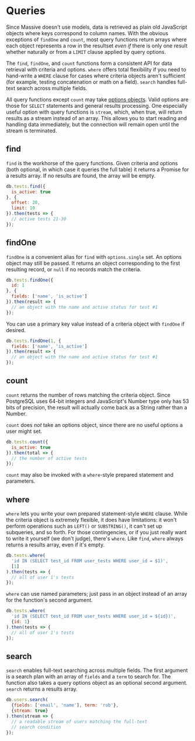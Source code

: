 # Queries

Since Massive doesn't use models, data is retrieved as plain old JavaScript objects where keys correspond to column names. With the obvious exceptions of `findOne` and `count`, most query functions return arrays where each object represents a row in the resultset _even if_ there is only one result whether naturally or from a `LIMIT` clause applied by query options.

The `find`, `findOne`, and `count` functions form a consistent API for data retrieval with criteria and options. `where` offers total flexibility if you need to hand-write a `WHERE` clause for cases where criteria objects aren't sufficient (for example, testing concatenation or math on a field). `search` handles full-text search across multiple fields.

All query functions except `count` may take [options objects](/options). Valid options are those for `SELECT` statements and general results processing. One especially useful option with query functions is `stream`, which, when true, will return results as a stream instead of an array. This allows you to start reading and handling data immediately, but the connection will remain open until the stream is terminated.

## find

`find` is the workhorse of the query functions. Given criteria and options (both optional, in which case it queries the full table) it returns a Promise for a results array. If no results are found, the array will be empty.

```javascript
db.tests.find({
  is_active: true
}, {
  offset: 20,
  limit: 10
}).then(tests => {
  // active tests 21-30
});
```

## findOne

`findOne` is a convenient alias for `find` with `options.single` set. An options object may still be passed. It returns an object corresponding to the first resulting record, or `null` if no records match the criteria.

```javascript
db.tests.findOne({
  id: 1
}, {
  fields: ['name', 'is_active']
}).then(result => {
  // an object with the name and active status for test #1
});
```

You can use a primary key value instead of a criteria object with `findOne` if desired.

```javascript
db.tests.findOne(1, {
  fields: ['name', 'is_active']
}).then(result => {
  // an object with the name and active status for test #1
});
```

## count

`count` returns the number of rows matching the criteria object. Since PostgreSQL uses 64-bit integers and JavaScript's Number type only has 53 bits of precision, the result will actually come back as a String rather than a Number.

`count` does _not_ take an options object, since there are no useful options a user might set.

```javascript
db.tests.count({
  is_active: true
}).then(total => {
  // the number of active tests
});
```

`count` may also be invoked with a `where`-style prepared statement and parameters.

## where

`where` lets you write your own prepared statement-style `WHERE` clause. While the criteria object is extremely flexible, it does have limitations: it won't perform operations such as `LEFT()` or `SUBSTRING()`, it can't set up subqueries, and so forth. For those contingencies, or if you just really want to write it yourself (we don't judge), there's `where`. Like `find`, `where` always returns a results array, even if it's empty.

```javascript
db.tests.where(
  'id IN (SELECT test_id FROM user_tests WHERE user_id = $1)',
  [1]
).then(tests => {
  // all of user 1's tests
});
```

`where` can use named parameters; just pass in an object instead of an array for the function's second argument.

```javascript
db.tests.where(
  'id IN (SELECT test_id FROM user_tests WHERE user_id = ${id})',
  {id: 1}
).then(tests => {
  // all of user 1's tests
});
```

## search

`search` enables full-text searching across multiple fields. The first argument is a search plan with an array of `fields` and a `term` to search for. The function also takes a query options object as an optional second argument. `search` returns a results array.

```javascript
db.users.search(
  {fields: ['email', 'name'], term: 'rob'},
  {stream: true}
).then(stream => {
  // a readable stream of users matching the full-text
  // search condition
});
```
